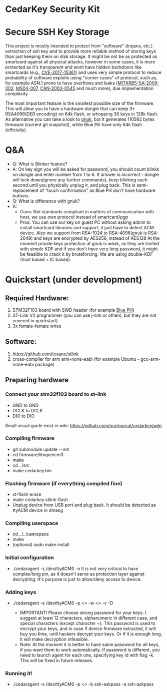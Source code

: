 CedarKey Security Kit
=====================

# Secure SSH Key Storage

This project is mostly intended to protect from "software" (trojans, etc.) extraction of ssh key and to provide more reliable method of storing keys than just keeping them on disk storage.
It might be not be as protected as smartcard against all physical attacks, however in some cases, it is more protected as it's transparent and wont have hidden backdoors like smartcards (e.g., [CVE-2017-15361](https://cve.mitre.org/cgi-bin/cvename.cgi?name=CVE-2017-15361)) and uses very simple protocol to reduce probability of software exploits using "corner cases" of protocol, such as, for example ASN.1 prone to have overflows and leaks ([MITKRB5-SA-2009-002](https://web.mit.edu/kerberos/advisories/MITKRB5-SA-2009-002.txt), [MS04-007](https://docs.microsoft.com/en-us/security-updates/SecurityBulletins/2004/ms04-007), [CAN-2003-0545](https://cve.mitre.org/cgi-bin/cvename.cgi?name=CVE-2003-0545) and much more), due implementation complexity.

The most important feature is the smallest possible size of the firmware.  
This will allow you to have a hardware dongle that can keep 3+ RSA4096(DER encoding) on 64k flash, or whopping 30 keys in 128k flash.  
As alternative you can take a look to [gnuk](https://www.fsij.org/category/gnuk.html), but it generates 110592 bytes firmware (current git snapshot), while Blue Pill have only 64k flash (officially).

# Q&A
* Q: What is Blinker feature?
* A: On key sign you will be asked for password, you should count blinks on dongle and enter number from 1 to 6. If answer is incorrect - dongle will lock down(ignore any further commands), keep blinking each second until you physically unplug it, and plug back. This is semi-replacement of "touch confirmation" as Blue Pill don't have hardware buttons.
* Q: What is difference with gnuk?
* A:
  * Cons: Not standards compliant in matters of communication with host, we use own protocol instead of smartcard/pgp
  * Pros: You can use our key on guest PC without asking admin to install smartcard libraries and support, it just have to detect ACM device.
Also we support from RSA-1024 to RSA-4096(gnuk is RSA-2048) and keys are encrypted by AES256, instead of AES128
At the moment private keys protection at gnuk is weak, as they are limited with simple KDF and if you don't have very long password, it might be feasible to crack it by bruteforcing. We are using double-KDF (host based + IC based).

# Quickstart (under development)
## Required Hardware:
1. STM32F103 board with SWD header (for example [Blue Pill](http://wiki.stm32duino.com/index.php?title=Blue_Pill))
2. ST-Link V2 programmer (you can use j-link or others, but they are not covered in quickstart)
3. 3x female-female wires
## Software:
1. https://github.com/texane/stlink
2. cross-compiler for arm arm-none-eabi (for example Ubuntu - gcc-arm-none-eabi package)

## Preparing hardware
### Connect your stm32f103 board to st-link
* GND to GND
* DCLK to DCLK
* DIO to DIO

Small visual guide exist in wiki: https://github.com/nuclearcat/cedarkey/wiki

### Compiling firmware
* git submodule update --init
* cd firmware/libopencm3
* make
* cd ../src
* make cedarkey.bin
### Flashing firmware (if everything compiled fine)
* st-flash erase
* make cedarkey.stlink-flash
* Unplug device from USB port and plug back. It should be detected as ttyACM device in dmesg
### Compiling userspace
* cd ../../userspace
* make
* (optional) sudo make install
### Initial configuration
* ./cedaragent -s /dev/ttyACM0 -n
It is not very critical to have complex/long pin, as it doesn't serve as protection layer against decrypting. It's purpose is just to allow/deny access to device.
### Adding keys
* ./cedaragent -s /dev/ttyACM0 -p <<your pin>> -w <<path to key>> -v -D
  * IMPORTANT! Please choose strong password for your keys. I suggest at least 12 characters, alphanumeric in different case, and special characters (except character ~). This password is used to encrypt your keys, and in case if device firmware extracted, it will buy you time, until hackers decrypt your keys. Or if it is enough long, it will make decryption infeasible.
  * Note: At the moment it is better to have same password for all keys, if you want them to work automatically. If password is different, you need to launch agent for each one,
specifying key id with flag -k. This will be fixed in future releases.
### Running it!
* ./cedaragent -s /dev/ttyACM0 -p <<your pin>> -b ssh-askpass -a ssh-askpass
